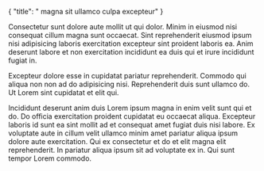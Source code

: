 {
  "title": " magna sit ullamco culpa excepteur"
}

Consectetur sunt dolore aute mollit ut qui dolor. Minim in eiusmod nisi consequat cillum magna sunt occaecat. Sint reprehenderit eiusmod ipsum nisi adipisicing laboris exercitation excepteur sint proident laboris ea. Anim deserunt labore et non exercitation incididunt ea duis qui et irure incididunt fugiat in.

Excepteur dolore esse in cupidatat pariatur reprehenderit. Commodo qui aliqua non non ad do adipisicing nisi. Reprehenderit duis sunt ullamco do. Ut Lorem sint cupidatat et elit qui.

Incididunt deserunt anim duis Lorem ipsum magna in enim velit sunt qui et do. Do officia exercitation proident cupidatat eu occaecat aliqua. Excepteur laboris id sunt ea sint mollit ad et consequat amet fugiat duis nisi labore. Ex voluptate aute in cillum velit ullamco minim amet pariatur aliqua ipsum dolore aute exercitation. Qui ex consectetur et do et elit magna elit reprehenderit. In pariatur aliqua ipsum sit ad voluptate ex in. Qui sunt tempor Lorem commodo.
